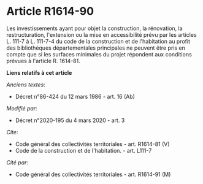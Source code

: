 # Article R1614-90

Les investissements ayant pour objet la construction, la rénovation, la restructuration, l'extension ou la mise en
accessibilité prévu par les articles L. 111-7 à L. 111-7-4 du code de la construction et de l'habitation au profit des
bibliothèques départementales principales ne peuvent être pris en compte que si les surfaces minimales du projet répondent
aux conditions prévues à l'article R. 1614-81.

**Liens relatifs à cet article**

_Anciens textes_:

  - Décret n°86-424 du 12 mars 1986 - art. 16 (Ab)

_Modifié par_:

  - Décret n°2020-195 du 4 mars 2020 - art. 3

_Cite_:

  - Code général des collectivités territoriales - art. R1614-81 (V)
  - Code de la construction et de l'habitation. - art. L111-7

_Cité par_:

  - Code général des collectivités territoriales - art. R1614-91 (M)
